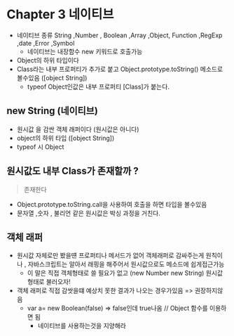 # Chapter 3 네이티브
- 네이티브 종류 String ,Number , Boolean ,Array ,Object, Function ,RegExp ,date ,Error ,Symbol
  - 네이티브는 내장함수 new 키워드로 호출가능
- Object의 하위 타입이다
- Class라는 내부 프로퍼티가 추가로 붙고 Object.prototype.toString() 메소드로 볼수있음 ([object String])
  - typeof Object인값은 내부 프로퍼티 [Class]가 붙는다.


## new String (네이티브)
- 원시값 을 감싼 객체 래퍼이다 (원시값은 아니다)
- object의 하위 타입 ([object String])
- typeof 시 Object


## 원시값도 내부 Class가 존재할까 ?
> 존재한다
- Object.prototype.toString.call을 사용하여 호출을 하면 타입을 볼수있음
- 문자열 ,숫자 , 불리언 같은 원시값은 박싱 과정을 거친다.


## 객체 래퍼
- 원시값 자체로만 봤을떈 프로퍼티나 메서드가 없어 객체래퍼로 감싸주는게 원칙이나 , 자바스크립트는 알아서 래핑을 해주어서 원시값으로도 메소드에 쉽게접근가능
  - 이 말은 직접 객체형태로 쓸 필요가 없고 (new Number new String) 원시값형태로 불러오자!
- 객체 래퍼로 직접 감쌋을떄 예상치 못한 결과가 나오는 경우가있음  => 권장하지않음
  - var a= new Boolean(false) => false인데 true나옴 // Object 함수를 이용하면 됨
    - 네이티브를 사용하는것을 지양해라


